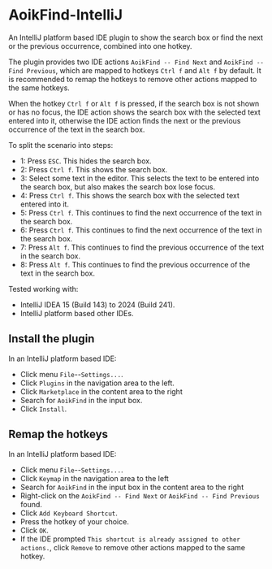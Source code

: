 # AoikFind-IntelliJ
An IntelliJ platform based IDE plugin to show the search box or find the next or the previous occurrence, combined into one hotkey.

The plugin provides two IDE actions `AoikFind -- Find Next` and `AoikFind -- Find Previous`, which are mapped to hotkeys `Ctrl f` and `Alt f` by default. It is recommended to remap the hotkeys to remove other actions mapped to the same hotkeys.

When the hotkey `Ctrl f` or `Alt f` is pressed, if the search box is not shown or has no focus, the IDE action shows the search box with the selected text entered into it, otherwise the IDE action finds the next or the previous occurrence of the text in the search box.

To split the scenario into steps:
- 1: Press `ESC`. This hides the search box.
- 2: Press `Ctrl f`. This shows the search box.
- 3: Select some text in the editor. This selects the text to be entered into the search box, but also makes the search box lose focus.
- 4: Press `Ctrl f`. This shows the search box with the selected text entered into it.
- 5: Press `Ctrl f`. This continues to find the next occurrence of the text in the search box.
- 6: Press `Ctrl f`. This continues to find the next occurrence of the text in the search box.
- 7: Press `Alt f`. This continues to find the previous occurrence of the text in the search box.
- 8: Press `Alt f`. This continues to find the previous occurrence of the text in the search box.

Tested working with:
- IntelliJ IDEA 15 (Build 143) to 2024 (Build 241).
- IntelliJ platform based other IDEs.

## Install the plugin
In an IntelliJ platform based IDE:
- Click menu `File`--`Settings...`.
- Click `Plugins` in the navigation area to the left.
- Click `Marketplace` in the content area to the right
- Search for `AoikFind` in the input box.
- Click `Install`.

## Remap the hotkeys
In an IntelliJ platform based IDE:
- Click menu `File`--`Settings...`.
- Click `Keymap` in the navigation area to the left
- Search for `AoikFind` in the input box in the content area to the right
- Right-click on the `AoikFind -- Find Next` or `AoikFind -- Find Previous` found.
- Click `Add Keyboard Shortcut`.
- Press the hotkey of your choice.
- Click `OK`.
- If the IDE prompted `This shortcut is already assigned to other actions.`, click `Remove` to remove other actions mapped to the same hotkey.
